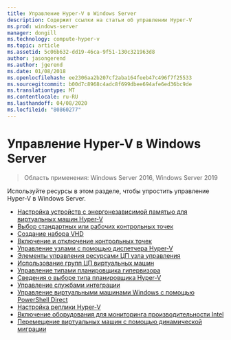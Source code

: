 ```yaml
---
title: Управление Hyper-V в Windows Server
description: Содержит ссылки на статьи об управлении Hyper-V
ms.prod: windows-server
manager: dongill
ms.technology: compute-hyper-v
ms.topic: article
ms.assetid: 5c06b632-dd19-46ca-9f51-130c321963d8
author: jasongerend
ms.author: jgerend
ms.date: 01/08/2018
ms.openlocfilehash: ee2306aa2b207cf2aba164feeb47c496f7f25533
ms.sourcegitcommit: b00d7c8968c4adc8f699dbee694afe6ed36bc9de
ms.translationtype: MT
ms.contentlocale: ru-RU
ms.lasthandoff: 04/08/2020
ms.locfileid: "80860277"
---
```

# <a name="manage-hyper-v-on-windows-server"></a>Управление Hyper-V в Windows Server

>Область применения: Windows Server 2016, Windows Server 2019

Используйте ресурсы в этом разделе, чтобы упростить управление Hyper-V в Windows Server.

- [Настройка устройств с энергонезависимой памятью для виртуальных машин Hyper-V](persistent-memory-cmdlets.md)
- [Выбор стандартных или рабочих контрольных точек](Choose-between-standard-or-production-checkpoints-in-Hyper-V.md)
- [Создание набора VHD](Create-VHDSet-file.md)
- [Включение и отключение контрольных точек](Enable-or-disable-checkpoints-in-Hyper-V.md)
- [Управление узлами с помощью диспетчера Hyper-V](Remotely-manage-Hyper-V-hosts.md)
- [Элементы управления ресурсами ЦП узла управления](manage-hyper-v-minroot-2016.md)
- [Использование групп ЦП виртуальных машин](manage-hyper-v-cpugroups.md)
- [Управление типами планировщика гипервизора](manage-hyper-v-scheduler-types.md)
- [Сведения о выборе типа планировщика Hyper-V](about-hyper-v-scheduler-type-selection.md)
- [Управление службами интеграции](Manage-Hyper-V-integration-services.md)
- [Управление виртуальными машинами Windows с помощью PowerShell Direct](Manage-Windows-virtual-machines-with-powershell-direct.md)
- [Настройка реплики Hyper-V](Set-up-Hyper-V-Replica.md) 
- [Включение оборудования для мониторинга производительности Intel](Performance-Monitoring-Hardware.md)
- [Перемещение виртуальных машин с помощью динамической миграции](Live-migration-overview.md)
